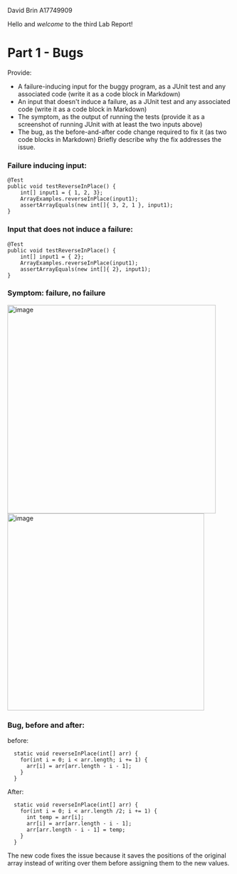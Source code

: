 David Brin
A17749909

Hello and *welcome* to the third Lab Report!

# Part 1 - Bugs

Provide:

- A failure-inducing input for the buggy program, as a JUnit test and any associated code (write it as a code block in Markdown)
- An input that doesn't induce a failure, as a JUnit test and any associated code (write it as a code block in Markdown)
- The symptom, as the output of running the tests (provide it as a screenshot of running JUnit with at least the two inputs above)
- The bug, as the before-and-after code change required to fix it (as two code blocks in Markdown)
Briefly describe why the fix addresses the issue.

### Failure inducing input:
```
@Test 
public void testReverseInPlace() {
    int[] input1 = { 1, 2, 3};
    ArrayExamples.reverseInPlace(input1);
    assertArrayEquals(new int[]{ 3, 2, 1 }, input1);
}
```
### Input that does not induce a failure:

```
@Test 
public void testReverseInPlace() {
    int[] input1 = { 2};
    ArrayExamples.reverseInPlace(input1);
    assertArrayEquals(new int[]{ 2}, input1);
}

```

### Symptom: failure, no failure

<img width="468" alt="image" src="https://github.com/DavidBrin/cse15l-lab-reports/assets/79377443/025ba196-32d1-451e-a020-f1a2e50eba2b">


<img width="442" alt="image" src="https://github.com/DavidBrin/cse15l-lab-reports/assets/79377443/96c3d2d9-b818-4ffa-a430-ac0f4907ba6e">

### Bug, before and after:
before:
```
  static void reverseInPlace(int[] arr) {
    for(int i = 0; i < arr.length; i += 1) {
      arr[i] = arr[arr.length - i - 1];
    }
  }
```
After:
```
  static void reverseInPlace(int[] arr) {
    for(int i = 0; i < arr.length /2; i += 1) {
      int temp = arr[i];
      arr[i] = arr[arr.length - i - 1];
      arr[arr.length - i - 1] = temp;
    }
  }
```

The new code fixes the issue because it saves the positions of the original array instead of writing over them before assigning them to the new values. 

